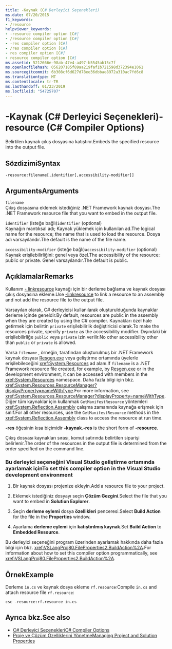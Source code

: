 ```yaml
---
title: -Kaynak (C# Derleyici Seçenekleri)
ms.date: 07/20/2015
f1_keywords:
- /resource
helpviewer_keywords:
- -resource compiler option [C#]
- /resource compiler option [C#]
- -res compiler option [C#]
- /res compiler option [C#]
- res compiler option [C#]
- resource compiler option [C#]
ms.assetid: 5212666e-98ab-47e4-a497-b5545ab15c7f
ms.openlocfilehash: 056207185f89aa219faf1b721598d372394e1061
ms.sourcegitcommit: 6b308cf6d627d78ee36dbbae8972a310ac7fd6c8
ms.translationtype: MT
ms.contentlocale: tr-TR
ms.lasthandoff: 01/23/2019
ms.locfileid: "54725707"
---
```

# <a name="-resource-c-compiler-options"></a><span data-ttu-id="6e1af-102">-Kaynak (C# Derleyici Seçenekleri)</span><span class="sxs-lookup"><span data-stu-id="6e1af-102">-resource (C# Compiler Options)</span></span>
<span data-ttu-id="6e1af-103">Belirtilen kaynak çıkış dosyasına katıştırır.</span><span class="sxs-lookup"><span data-stu-id="6e1af-103">Embeds the specified resource into the output file.</span></span>  
  
## <a name="syntax"></a><span data-ttu-id="6e1af-104">Sözdizimi</span><span class="sxs-lookup"><span data-stu-id="6e1af-104">Syntax</span></span>  
  
```console  
-resource:filename[,identifier[,accessibility-modifier]]  
```  
  
## <a name="arguments"></a><span data-ttu-id="6e1af-105">Arguments</span><span class="sxs-lookup"><span data-stu-id="6e1af-105">Arguments</span></span>  
 `filename`  
 <span data-ttu-id="6e1af-106">Çıkış dosyasına eklemek istediğiniz .NET Framework kaynak dosyası.</span><span class="sxs-lookup"><span data-stu-id="6e1af-106">The .NET Framework resource file that you want to embed in the output file.</span></span>  
  
 <span data-ttu-id="6e1af-107">`identifier` (isteğe bağlı)</span><span class="sxs-lookup"><span data-stu-id="6e1af-107">`identifier` (optional)</span></span>  
 <span data-ttu-id="6e1af-108">Kaynağın mantıksal adı; Kaynak yüklemek için kullanılan ad.</span><span class="sxs-lookup"><span data-stu-id="6e1af-108">The logical name for the resource; the name that is used to load the resource.</span></span> <span data-ttu-id="6e1af-109">Dosya adı varsayılandır.</span><span class="sxs-lookup"><span data-stu-id="6e1af-109">The default is the name of the file name.</span></span>  
  
 <span data-ttu-id="6e1af-110">`accessibility-modifier` (isteğe bağlı)</span><span class="sxs-lookup"><span data-stu-id="6e1af-110">`accessibility-modifier` (optional)</span></span>  
 <span data-ttu-id="6e1af-111">Kaynak erişilebilirliğini: genel veya özel.</span><span class="sxs-lookup"><span data-stu-id="6e1af-111">The accessibility of the resource: public or private.</span></span> <span data-ttu-id="6e1af-112">Genel varsayılandır.</span><span class="sxs-lookup"><span data-stu-id="6e1af-112">The default is public.</span></span>  
  
## <a name="remarks"></a><span data-ttu-id="6e1af-113">Açıklamalar</span><span class="sxs-lookup"><span data-stu-id="6e1af-113">Remarks</span></span>  
 <span data-ttu-id="6e1af-114">Kullanım [- linkresource](../../../csharp/language-reference/compiler-options/linkresource-compiler-option.md) kaynağı için bir derleme bağlama ve kaynak dosyası çıkış dosyasına ekleme.</span><span class="sxs-lookup"><span data-stu-id="6e1af-114">Use [-linkresource](../../../csharp/language-reference/compiler-options/linkresource-compiler-option.md) to link a resource to an assembly and not add the resource file to the output file.</span></span>  
  
 <span data-ttu-id="6e1af-115">Varsayılan olarak, C# derleyicisi kullanılarak oluşturulduğunda kaynaklar derleme içinde geneldir.</span><span class="sxs-lookup"><span data-stu-id="6e1af-115">By default, resources are public in the assembly when they are created by using the C# compiler.</span></span> <span data-ttu-id="6e1af-116">Kaynakları özel hale getirmek için belirtin `private` erişilebilirlik değiştiricisi olarak.</span><span class="sxs-lookup"><span data-stu-id="6e1af-116">To make the resources private, specify `private` as the accessibility modifier.</span></span> <span data-ttu-id="6e1af-117">Dışındaki bir erişilebilirliğe `public` veya `private` izin verilir.</span><span class="sxs-lookup"><span data-stu-id="6e1af-117">No other accessibility other than `public` or `private` is allowed.</span></span>  
  
 <span data-ttu-id="6e1af-118">Varsa `filename` , örneğin, tarafından oluşturulmuş bir .NET Framework kaynak dosyası [Resgen.exe](../../../framework/tools/resgen-exe-resource-file-generator.md) veya geliştirme ortamında üyelerle erişilebileceğini <xref:System.Resources> ad alanı.</span><span class="sxs-lookup"><span data-stu-id="6e1af-118">If `filename` is a .NET Framework resource file created, for example, by [Resgen.exe](../../../framework/tools/resgen-exe-resource-file-generator.md) or in the development environment, it can be accessed with members in the <xref:System.Resources> namespace.</span></span> <span data-ttu-id="6e1af-119">Daha fazla bilgi için bkz. <xref:System.Resources.ResourceManager?displayProperty=nameWithType>.</span><span class="sxs-lookup"><span data-stu-id="6e1af-119">For more information, see <xref:System.Resources.ResourceManager?displayProperty=nameWithType>.</span></span> <span data-ttu-id="6e1af-120">Diğer tüm kaynaklar için kullanmak `GetManifestResource` yöntemleri <xref:System.Reflection.Assembly> çalışma zamanında kaynağa erişmek için sınıf.</span><span class="sxs-lookup"><span data-stu-id="6e1af-120">For all other resources, use the `GetManifestResource` methods in the <xref:System.Reflection.Assembly> class to access the resource at run time.</span></span>  
  
 <span data-ttu-id="6e1af-121">**-res** öğesinin kısa biçimidir **-kaynak**.</span><span class="sxs-lookup"><span data-stu-id="6e1af-121">**-res** is the short form of **-resource**.</span></span>  
  
 <span data-ttu-id="6e1af-122">Çıkış dosyası kaynakları sırası, komut satırında belirtilen siparişi belirlenir.</span><span class="sxs-lookup"><span data-stu-id="6e1af-122">The order of the resources in the output file is determined from the order specified on the command line.</span></span>  
  
### <a name="to-set-this-compiler-option-in-the-visual-studio-development-environment"></a><span data-ttu-id="6e1af-123">Bu derleyici seçeneğini Visual Studio geliştirme ortamında ayarlamak için</span><span class="sxs-lookup"><span data-stu-id="6e1af-123">To set this compiler option in the Visual Studio development environment</span></span>  
  
1.  <span data-ttu-id="6e1af-124">Bir kaynak dosyası projenize ekleyin.</span><span class="sxs-lookup"><span data-stu-id="6e1af-124">Add a resource file to your project.</span></span>  
  
2.  <span data-ttu-id="6e1af-125">Eklemek istediğiniz dosyayı seçin **Çözüm Gezgini**.</span><span class="sxs-lookup"><span data-stu-id="6e1af-125">Select the file that you want to embed in **Solution Explorer**.</span></span>  
  
3.  <span data-ttu-id="6e1af-126">Seçin **derleme eylemi** dosya **özellikleri** penceresi.</span><span class="sxs-lookup"><span data-stu-id="6e1af-126">Select **Build Action** for the file in the **Properties** window.</span></span>  
  
4.  <span data-ttu-id="6e1af-127">Ayarlama **derleme eylemi** için **katıştırılmış kaynak**.</span><span class="sxs-lookup"><span data-stu-id="6e1af-127">Set **Build Action** to **Embedded Resource**.</span></span>  
  
 <span data-ttu-id="6e1af-128">Bu derleyici seçeneğini program üzerinden ayarlamak hakkında daha fazla bilgi için bkz. <xref:VSLangProj80.FileProperties2.BuildAction%2A>.</span><span class="sxs-lookup"><span data-stu-id="6e1af-128">For information about how to set this compiler option programmatically, see <xref:VSLangProj80.FileProperties2.BuildAction%2A>.</span></span>  
  
## <a name="example"></a><span data-ttu-id="6e1af-129">Örnek</span><span class="sxs-lookup"><span data-stu-id="6e1af-129">Example</span></span>  
 <span data-ttu-id="6e1af-130">Derleme `in.cs` ve kaynak dosya ekleme `rf.resource`:</span><span class="sxs-lookup"><span data-stu-id="6e1af-130">Compile `in.cs` and attach resource file `rf.resource`:</span></span>  
  
```console  
csc -resource:rf.resource in.cs  
```  
  
## <a name="see-also"></a><span data-ttu-id="6e1af-131">Ayrıca bkz.</span><span class="sxs-lookup"><span data-stu-id="6e1af-131">See also</span></span>

- [<span data-ttu-id="6e1af-132">C# Derleyici Seçenekleri</span><span class="sxs-lookup"><span data-stu-id="6e1af-132">C# Compiler Options</span></span>](../../../csharp/language-reference/compiler-options/index.md)
- [<span data-ttu-id="6e1af-133">Proje ve Çözüm Özelliklerini Yönetme</span><span class="sxs-lookup"><span data-stu-id="6e1af-133">Managing Project and Solution Properties</span></span>](/visualstudio/ide/managing-project-and-solution-properties)
